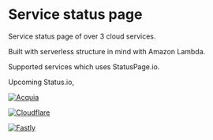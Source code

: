 # Service status page

Service status page of over 3 cloud services.

Built with serverless structure in mind with Amazon Lambda.

Supported services which uses StatusPage.io.

Upcoming Status.io,

[![Acquia](https://img.shields.io/badge/Acquia-Major-red.svg)](https://status.acquia.com/)

[![Cloudflare](https://img.shields.io/badge/Cloudflare-Operational-green.svg)](https://www.cloudflarestatus.com/)

[![Fastly](https://img.shields.io/badge/Acquia-Operational-green.svg)](https://status.fastly.com)
